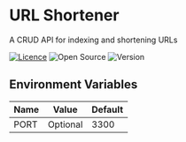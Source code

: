 <h1>URL Shortener</h1>
<p>A CRUD API for indexing and shortening URLs</p>

[![Licence](https://img.shields.io/github/license/Ileriayo/markdown-badges?style=for-the-badge)](./LICENSE)
![Open Source](https://img.shields.io/badge/Open%20Source-FB542B?style=for-the-badge&logoColor=white)
![Version](https://img.shields.io/badge/Version%201.0-2962FF?style=for-the-badge&logoColor=white)

<h2>Environment Variables</h2>

| Name          | Value         | Default       |
| ------------- | ------------- | ------------- |
| PORT          | Optional      | 3300          |
